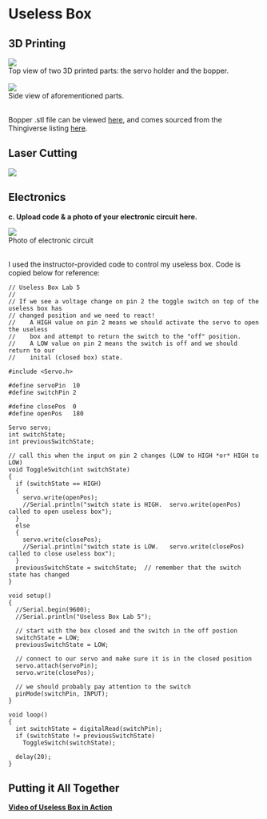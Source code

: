 # Useless Box

## 3D Printing

<img src="https://i.imgur.com/L8R6NpN.jpg"><BR>Top view of two 3D printed parts: the servo holder and the bopper.<BR><BR>
<img src="https://i.imgur.com/XR51Rlk.jpg"><BR>Side view of aforementioned parts.<BR><BR>

Bopper .stl file can be viewed <a href="">here</a>, and comes sourced from the Thingiverse listing <a href="https://www.thingiverse.com/thing:46289">here</a>. 

## Laser Cutting

<img src="https://i.imgur.com/OqCcntJ.jpg">

## Electronics

**c. Upload code & a photo of your electronic circuit here.**

<img src="https://i.imgur.com/EoExAaL.jpg"><BR>Photo of electronic circuit<br><br>

I used the instructor-provided code to control my useless box. Code is copied below for reference:

```
// Useless Box Lab 5
//
// If we see a voltage change on pin 2 the toggle switch on top of the useless box has 
// changed position and we need to react!
//    A HIGH value on pin 2 means we should activate the servo to open the useless 
//    box and attempt to return the switch to the "off" position.
//    A LOW value on pin 2 means the switch is off and we should return to our 
//    inital (closed box) state.

#include <Servo.h> 

#define servoPin  10
#define switchPin 2

#define closePos  0
#define openPos   180

Servo servo;
int switchState;
int previousSwitchState;

// call this when the input on pin 2 changes (LOW to HIGH *or* HIGH to LOW)
void ToggleSwitch(int switchState)
{    
  if (switchState == HIGH)
  {
    servo.write(openPos);
    //Serial.println("switch state is HIGH.  servo.write(openPos) called to open useless box");
  }
  else
  {
    servo.write(closePos);
    //Serial.println("switch state is LOW.   servo.write(closePos) called to close useless box");
  }
  previousSwitchState = switchState;  // remember that the switch state has changed 
}

void setup()
{
  //Serial.begin(9600);
  //Serial.println("Useless Box Lab 5");

  // start with the box closed and the switch in the off postion
  switchState = LOW;
  previousSwitchState = LOW;

  // connect to our servo and make sure it is in the closed position
  servo.attach(servoPin);
  servo.write(closePos);

  // we should probably pay attention to the switch
  pinMode(switchPin, INPUT); 
}

void loop()
{ 
  int switchState = digitalRead(switchPin);
  if (switchState != previousSwitchState)
    ToggleSwitch(switchState);

  delay(20);
}
```

## Putting it All Together

<a href="https://youtu.be/moohreKvdjw"><b>Video of Useless Box in Action</b></a>
